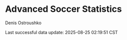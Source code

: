# Advanced Soccer Statistics
Denis Ostroushko

<!-- gfm -->

Last successful data update: 2025-08-25 02:19:51 CST
